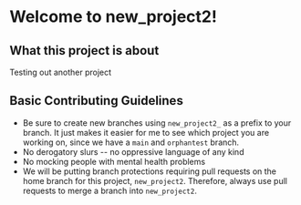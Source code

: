 # Welcome to new_project2!

## What this project is about
Testing out another project

## Basic Contributing Guidelines
- Be sure to create new branches using `new_project2_` as a prefix to your branch.  It just makes it easier for me to see which project you are working on, since we have a `main` and `orphantest` branch.
- No derogatory slurs -- no oppressive language of any kind
- No mocking people with mental health problems
- We will be putting branch protections requiring pull requests on the home branch for this project, `new_project2`.  Therefore, always use pull requests to merge a branch into `new_project2`.
